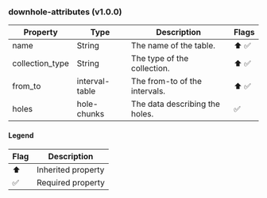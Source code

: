 ### downhole-attributes (v1.0.0)

| Property | Type | Description | Flags |
|---|---|---|---|
| name | String | The name of the table. | ⬆️ ✅ |
| collection_type | String | The type of the collection. | ⬆️ ✅ |
| from_to | interval-table | The from-to of the intervals. | ⬆️ ✅ |
| holes | hole-chunks | The data describing the holes. | ✅ |


#### Legend

| Flag | Description |
| --- | --- |
| ⬆️ | Inherited property |
| ✅ | Required property |

